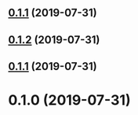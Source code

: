 ## [0.1.1](https://github.com/goblin-laboratory/lerna/compare/v0.1.2...v0.1.1) (2019-07-31)



## [0.1.2](https://github.com/goblin-laboratory/lerna/compare/v0.1.1...v0.1.2) (2019-07-31)



## [0.1.1](https://github.com/goblin-laboratory/lerna/compare/v0.1.0...v0.1.1) (2019-07-31)



# 0.1.0 (2019-07-31)



